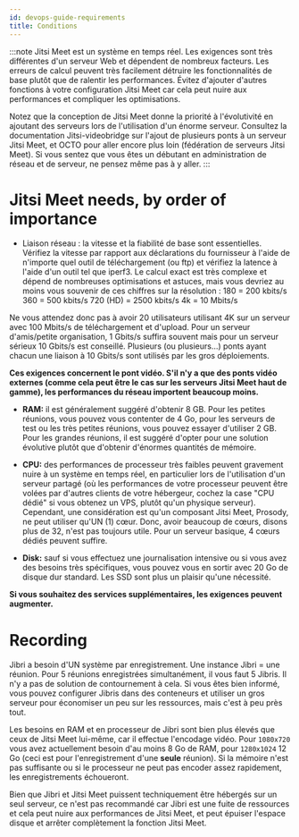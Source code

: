 ```yaml
---
id: devops-guide-requirements
title: Conditions
---
```


:::note
Jitsi Meet est un système en temps réel.
Les exigences sont très différentes d'un serveur Web et dépendent de nombreux facteurs. Les erreurs de calcul peuvent très facilement détruire les fonctionnalités de base plutôt que de ralentir les performances. Évitez d'ajouter d'autres fonctions à votre configuration Jitsi Meet car cela peut nuire aux performances et compliquer les optimisations.

Notez que la conception de Jitsi Meet donne la priorité à l'évolutivité en ajoutant des serveurs lors de l'utilisation d'un énorme serveur. Consultez la documentation Jitsi-videobridge sur l'ajout de plusieurs ponts à un serveur Jitsi Meet, et OCTO pour aller encore plus loin (fédération de serveurs Jitsi Meet). Si vous sentez que vous êtes un débutant en administration de réseau et de serveur, ne pensez même pas à y aller.
:::

# Jitsi Meet needs, by order of importance

- Liaison réseau : la vitesse et la fiabilité de base sont essentielles. Vérifiez la vitesse par rapport aux déclarations du fournisseur à l'aide de n'importe quel outil de téléchargement (ou ftp) et vérifiez la latence à l'aide d'un outil tel que iperf3. Le calcul exact est très complexe et dépend de nombreuses optimisations et astuces, mais vous devriez au moins vous souvenir de ces chiffres sur la résolution :
180 = 200 kbits/s
360 = 500 kbits/s
720 (HD) = 2500 kbits/s
4k = 10 Mbits/s

Ne vous attendez donc pas à avoir 20 utilisateurs utilisant 4K sur un serveur avec 100 Mbits/s de téléchargement et d'upload. Pour un serveur d'amis/petite organisation, 1 Gbits/s suffira souvent mais pour un serveur sérieux 10 Gbits/s
est conseillé. Plusieurs (ou plusieurs...) ponts ayant chacun une liaison à 10 Gbits/s sont utilisés par les gros déploiements.

**Ces exigences concernent le pont vidéo. S'il n'y a que des ponts vidéo externes (comme cela peut être le cas sur les serveurs Jitsi Meet haut de gamme), les performances du réseau importent beaucoup moins.**

- **RAM:** il est généralement suggéré d'obtenir 8 GB.
 Pour les petites réunions, vous pouvez vous contenter de 4 Go, pour les serveurs de test ou les très petites réunions, vous pouvez essayer d'utiliser 2 GB.
 Pour les grandes réunions, il est suggéré d'opter pour une solution évolutive plutôt que d'obtenir d'énormes quantités de mémoire.


- **CPU:** des performances de processeur très faibles peuvent gravement nuire à un système en temps réel, en particulier lors de l'utilisation d'un serveur partagé (où les performances de votre processeur peuvent être volées par d'autres clients de votre hébergeur, cochez la case "CPU dédié" si vous obtenez un VPS, plutôt qu'un physique serveur). Cependant, une considération est qu'un composant Jitsi Meet, Prosody, ne peut utiliser qu'UN (1) cœur. Donc, avoir beaucoup de cœurs, disons plus de 32, n'est pas toujours utile. Pour un serveur basique, 4 cœurs dédiés peuvent suffire.

- **Disk:** sauf si vous effectuez une journalisation intensive ou si vous avez des besoins très spécifiques, vous pouvez vous en sortir avec 20 Go de disque dur standard. Les SSD sont plus un plaisir qu'une nécessité.


**Si vous souhaitez des services supplémentaires, les exigences peuvent augmenter.**


# Recording

Jibri a besoin d'UN système par enregistrement.
Une instance Jibri = une réunion. Pour 5 réunions enregistrées simultanément, il vous faut 5 Jibris. Il n'y a pas de solution de contournement à cela. Si vous êtes bien informé, vous pouvez configurer Jibris dans des conteneurs et utiliser un gros serveur pour économiser un peu sur les ressources, mais c'est à peu près tout.

Les besoins en RAM et en processeur de Jibri sont bien plus élevés que ceux de Jitsi Meet lui-même, car il effectue l'encodage vidéo. Pour `1080x720` vous avez actuellement besoin d'au moins 8 Go de RAM, pour `1280x1024` 12 Go (ceci est pour l'enregistrement d'une __seule__ réunion). Si la mémoire n'est pas suffisante ou si le processeur ne peut pas encoder assez rapidement, les enregistrements échoueront.

Bien que Jibri et Jitsi Meet puissent techniquement être hébergés sur un seul serveur, ce n'est pas recommandé car Jibri est une fuite de ressources et cela peut nuire aux performances de Jitsi Meet, et peut épuiser l'espace disque et arrêter complètement la fonction Jitsi Meet.